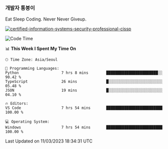 ### 개발자 통붕이
Eat Sleep Coding.
Never Never Giveup.

[![certified-information-systems-security-professional-cissp](https://user-images.githubusercontent.com/44606727/157613689-acd84ec6-5f8f-4e79-89d9-a8d51f033634.png)](https://www.credly.com/badges/f394a010-85a0-450b-9136-8043af01d71c/public_url)

<!--START_SECTION:waka-->
![Code Time](http://img.shields.io/badge/Code%20Time-1%2C472%20hrs%2035%20mins-blue)

📊 **This Week I Spent My Time On** 

```text
🕑︎ Time Zone: Asia/Seoul

💬 Programming Languages: 
Python                   7 hrs 8 mins        ███████████████████████░░   90.42 % 
TypeScript               26 mins             █░░░░░░░░░░░░░░░░░░░░░░░░   05.48 % 
JSON                     19 mins             █░░░░░░░░░░░░░░░░░░░░░░░░   04.10 % 

🔥 Editors: 
VS Code                  7 hrs 54 mins       █████████████████████████   100.00 % 

💻 Operating System: 
Windows                  7 hrs 54 mins       █████████████████████████   100.00 % 
```


 Last Updated on 11/03/2023 18:34:31 UTC
<!--END_SECTION:waka-->
